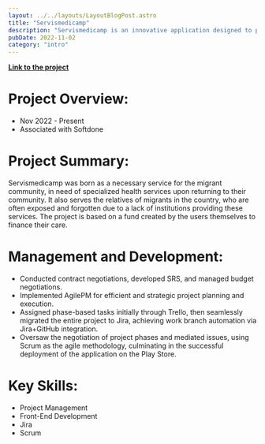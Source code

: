 ```yaml
---
layout: ../../layouts/LayoutBlogPost.astro
title: "Servismedicamp"
description: "Servismedicamp is an innovative application designed to provide specialized health services to the migrant community and their relatives in the country. This project is characterized by its agile and strategic approach to project management and technological development."
pubDate: 2022-11-02
category: "intro"
---
```




[**Link to the project**](https://play.google.com/store/apps/details?id=com.servismedicamp_mobile.servismedicamp)


# **Project Overview:**

- Nov 2022 - Present
- Associated with Softdone

# **Project Summary:**
Servismedicamp was born as a necessary service for the migrant community, in need of specialized health services upon returning to their community. It also serves the relatives of migrants in the country, who are often exposed and forgotten due to a lack of institutions providing these services. The project is based on a fund created by the users themselves to finance their care.

# **Management and Development:**
- Conducted contract negotiations, developed SRS, and managed budget negotiations.
- Implemented AgilePM for efficient and strategic project planning and execution.
- Assigned phase-based tasks initially through Trello, then seamlessly migrated the entire project to Jira, achieving work branch automation via Jira+GitHub integration.
- Oversaw the negotiation of project phases and mediated issues, using Scrum as the agile methodology, culminating in the successful deployment of the application on the Play Store.

# **Key Skills:**
- Project Management
- Front-End Development
- Jira
- Scrum
